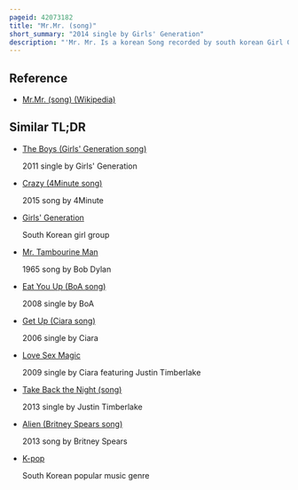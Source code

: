 ```yaml
---
pageid: 42073182
title: "Mr.Mr. (song)"
short_summary: "2014 single by Girls' Generation"
description: "'Mr. Mr. Is a korean Song recorded by south korean Girl Group Girls' Generation for their fourth korean Titular extended Play. The Song was released on february 25 2014 as a single from the Ep. The Song was composed by american Production Team the Underdogs, who had previously worked with western Artists including Britney Spears, Beyoncé, and Justin Timberlake. A Music Video for the Song was initially planned to be released on february 19 but was postponed until february 28 due to accidental Deletion of some of the original Files."
---
```


## Reference

- [Mr.Mr. (song) (Wikipedia)](https://en.wikipedia.org/?curid=42073182)

## Similar TL;DR

- [The Boys (Girls' Generation song)](/tldr/en/the-boys-girls-generation-song)

  2011 single by Girls' Generation

- [Crazy (4Minute song)](/tldr/en/crazy-4minute-song)

  2015 song by 4Minute

- [Girls' Generation](/tldr/en/girls-generation)

  South Korean girl group

- [Mr. Tambourine Man](/tldr/en/mr-tambourine-man)

  1965 song by Bob Dylan

- [Eat You Up (BoA song)](/tldr/en/eat-you-up-boa-song)

  2008 single by BoA

- [Get Up (Ciara song)](/tldr/en/get-up-ciara-song)

  2006 single by Ciara

- [Love Sex Magic](/tldr/en/love-sex-magic)

  2009 single by Ciara featuring Justin Timberlake

- [Take Back the Night (song)](/tldr/en/take-back-the-night-song)

  2013 single by Justin Timberlake

- [Alien (Britney Spears song)](/tldr/en/alien-britney-spears-song)

  2013 song by Britney Spears

- [K-pop](/tldr/en/k-pop)

  South Korean popular music genre
